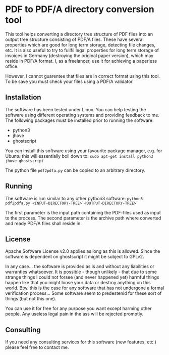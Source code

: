 PDF to PDF/A directory conversion tool
======================================

This tool helps converting a directory tree structure of PDF files into
an output tree structure consisting of PDF/A files. These have several 
properties which are good for long term storage, detecting file changes,
etc. It is also useful to try to fullfil legal properties for long term
storage of invoices in Germany (destroying the original paper version), 
which may reside in PDF/A format. I, as a freelancer, use it for achieving
a paperless office.

However, I cannot guarentee that files are in correct format using this
tool. To be save you must check your files using a PDF/A validator.

Installation
------------

The software has been tested under Linux. You can help testing the software
using different operating systems and providing feedback to me.
The following packages must be installed prior to running the software:
  * python3
  * jhove
  * ghostscript

You can install this software using your favourite package manager, e.g. 
for Ubuntu this will essentially boil down to: 
`sudo apt-get install python3 jhove ghostscript`

The python file `pdf2pdfa.py` can be copied to an arbitrary directory. 

Running
-------

The software is run similar to any other python3 software:
`python3 pdf2pdfa.py <INPUT-DIRECTORY-TREE> <OUTPUT-DIRECTORY-TREE>`

The first parameter is the input path containing the PDF-files used as
input to the process. The second parameter is the archive path where
converted and ready PDF/A files shall reside in.

License
-------
Apache Software License v2.0 applies as long as this is allowed.
Since the software is dependent on ghostscript it might be subject to GPLv2.

In any case... the software is provided as is and without any liabilities
or warranties whatsoever. It is possible - though unlikely - that due to 
some strange things I could not forsee (and never happened yet) harmful 
things happen like that you might loose your data or destroy anything on 
this world. Btw. this is the case for any software that has not undergone
a formal verification process... Some software seem to predestenid for these
sort of things (but not this one).

You can use it for free for any purpose you want except harming other 
people. Any useless legal pain in the ass will be rejected promptly.

Consulting
----------
If you need any consulting services for this software (new features, etc.)
please feel free to contact me.

